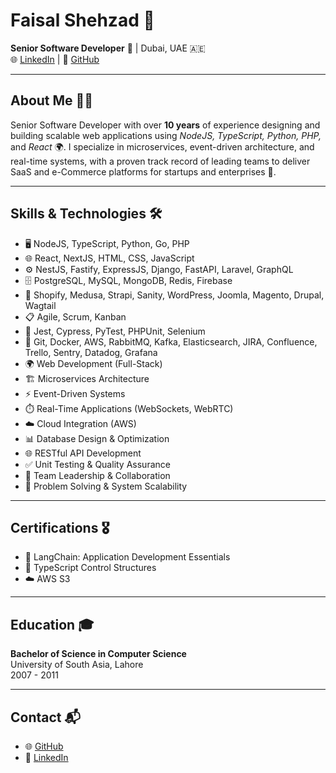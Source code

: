 # Faisal Shehzad 🚀  
**Senior Software Developer** 🌟 | Dubai, UAE 🇦🇪  
🌐 [LinkedIn](https://linkedin.com/in/imfaisalshehzad) | 🐙 [GitHub](https://github.com/imfaisalshehzad)  

---

## About Me 👨‍💻  
Senior Software Developer with over **10 years** of experience designing and building scalable web applications using *NodeJS, TypeScript, Python, PHP,* and *React* 🌍. I specialize in microservices, event-driven architecture, and real-time systems, with a proven track record of leading teams to deliver SaaS and e-Commerce platforms for startups and enterprises 💼.

---

## Skills & Technologies 🛠️  
- 🖥️ NodeJS, TypeScript, Python, Go, PHP  
- 🌐 React, NextJS, HTML, CSS, JavaScript  
- ⚙️ NestJS, Fastify, ExpressJS, Django, FastAPI, Laravel, GraphQL  
- 🗄️ PostgreSQL, MySQL, MongoDB, Redis, Firebase  
- 🛒 Shopify, Medusa, Strapi, Sanity, WordPress, Joomla, Magento, Drupal, Wagtail  
- 📋 Agile, Scrum, Kanban  
- 🧪 Jest, Cypress, PyTest, PHPUnit, Selenium  
- 🔧 Git, Docker, AWS, RabbitMQ, Kafka, Elasticsearch, JIRA, Confluence, Trello, Sentry, Datadog, Grafana  
- 🌍 Web Development (Full-Stack)  
- 🏗️ Microservices Architecture  
- ⚡ Event-Driven Systems  
- ⏱️ Real-Time Applications (WebSockets, WebRTC)  
- ☁️ Cloud Integration (AWS)  
- 📊 Database Design & Optimization  
- 🌐 RESTful API Development  
- ✅ Unit Testing & Quality Assurance  
- 🤝 Team Leadership & Collaboration  
- 🧩 Problem Solving & System Scalability  

---

## Certifications 🎖️  
- 🌟 LangChain: Application Development Essentials  
- 📝 TypeScript Control Structures  
- ☁️ AWS S3  

---

## Education 🎓  
**Bachelor of Science in Computer Science**  
University of South Asia, Lahore  
2007 - 2011  

---

## Contact 📬  
- 🌐 [GitHub](https://github.com/imfaisalshehzad)  
- 🤝 [LinkedIn](https://linkedin.com/in/imfaisalshehzad)


